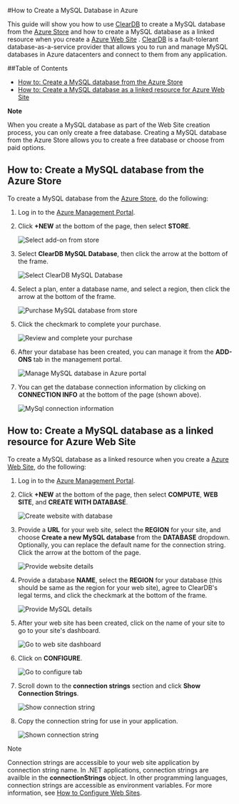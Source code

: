 #How to Create a MySQL Database in Azure

This guide will show you how to use [ClearDB] to create a MySQL database from the [Azure Store] and  how to create a MySQL database as a linked resource when you create a [Azure Web Site][waws] . [ClearDB] is a fault-tolerant database-as-a-service provider that allows you to run and manage MySQL databases in Azure datacenters and connect to them from any application.  

##Table of Contents
* [How to: Create a MySQL database from the Azure Store](#CreateFromStore)
* [How to: Create a MySQL database as a linked resource for Azure Web Site](#CreateForWebSite)

<div class="dev-callout"> 
<b>Note</b> 
<p>When you create a MySQL database as part of the Web Site creation process, you can only create a free database. Creating a MySQL database from the Azure Store allows you to create a free database or choose from paid options.</p> 
</div>

<h2><a id="CreateFromStore"></a>How to: Create a MySQL database from the Azure Store</h2>

To create a MySQL database from the [Azure Store], do the following:

1. Log in to the [Azure Management Portal][portal].
2. Click **+NEW** at the bottom of the page, then select **STORE**.

    ![Select add-on from store](./media/create-mysql-db/select-store.png)

3. Select **ClearDB MySQL Database**, then click the arrow at the bottom of the frame.

    ![Select ClearDB MySQL Database](./media/create-mysql-db/select-cleardb-mysql.png)

4. Select a plan, enter a database name, and select a region, then click the arrow at the bottom of the frame.

    ![Purchase MySQL database from store](./media/create-mysql-db/purchase-mysql.png)

5. Click the checkmark to complete your purchase.

    ![Review and complete your purchase](./media/create-mysql-db/complete-mysql-purchase.png)

6. After your database has been created, you can manage it from the **ADD-ONS** tab in the management portal.

    ![Manage MySQL database in Azure portal](./media/create-mysql-db/manage-mysql-add-on.png)

7. You can get the database connection information by clicking on **CONNECTION INFO** at the bottom of the page (shown above).

    ![MySql connection information](./media/create-mysql-db/mysql-conn-info.png) 

<h2><a id="CreateForWebSite"></a>How to: Create a MySQL database as a linked resource for Azure Web Site</h2>

To create a MySQL database as a linked resource when you create a [Azure Web Site][waws], do the following:

1. Log in to the [Azure Management Portal][portal].
2. Click **+NEW** at the bottom of the page, then select **COMPUTE**, **WEB SITE**, and **CREATE WITH DATABASE**.

    ![Create website with database](./media/create-mysql-db/custom_create.png)

3. Provide a **URL** for your web site, select the **REGION** for your site, and choose **Create a new MySQL database** from the **DATABASE** dropdown. Optionally, you can replace the default name for the connection string. Click the arrow at the bottom of the page.

    ![Provide website details](./media/create-mysql-db/provide-website-details.png) 

4. Provide a database **NAME**, select the **REGION** for your database (this should be same as the region for your web site), agree to ClearDB's legal terms, and click the checkmark at the bottom of the frame.

    ![Provide MySQL details](./media/create-mysql-db/provide-mysql-details.png)

5. After your web site has been created, click on the name of your site to go to your site's dashboard.

    ![Go to web site dashboard](./media/create-mysql-db/go-to-website-dashboard.png)

6. Click on **CONFIGURE**.

    ![Go to configure tab](./media/create-mysql-db/go-to-configure-tab.png)

7. Scroll down to the **connection strings** section and click **Show Connection Strings**. 

    ![Show connection string](./media/create-mysql-db/show-conn-string.png)

8. Copy the connection string for use in your application.

    ![Shown connection string](./media/create-mysql-db/shown-conn-string.png)

> [!NOTE]
> Connection strings are accessible to your web site application by connection string name. In .NET applications, connection strings are availble in the **connectionStrings** object. In other programming languages, connection strings are accessible as environment variables. For more information, see [How to Configure Web Sites][configure].

[ClearDB]: http://www.cleardb.com/
[waws]: /en-us/documentation/services/web-sites/
[Azure Store]: /en-us/gallery/store/
[portal]: http://manage.windowsazure.cn
[configure]: /documentation/articles/web-sites-configure